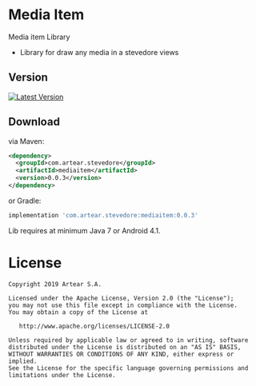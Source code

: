 # Media Item
Media item Library

- Library for draw any media in a stevedore views

Version 
--------

[![Latest Version](https://api.bintray.com/packages/artearmobile/Android/Media-Item/images/download.svg)](https://bintray.com/artearmobile/Android/Media-Item/_latestVersion)


Download
--------
via Maven:
```xml
<dependency>
  <groupId>com.artear.stevedore</groupId>
  <artifactId>mediaitem</artifactId>
  <version>0.0.3</version>
</dependency>
```
or Gradle:
```groovy
implementation 'com.artear.stevedore:mediaitem:0.0.3'
```
Lib requires at minimum Java 7 or Android 4.1.

License
=======

    Copyright 2019 Artear S.A.

    Licensed under the Apache License, Version 2.0 (the "License");
    you may not use this file except in compliance with the License.
    You may obtain a copy of the License at

       http://www.apache.org/licenses/LICENSE-2.0

    Unless required by applicable law or agreed to in writing, software
    distributed under the License is distributed on an "AS IS" BASIS,
    WITHOUT WARRANTIES OR CONDITIONS OF ANY KIND, either express or implied.
    See the License for the specific language governing permissions and
    limitations under the License.
